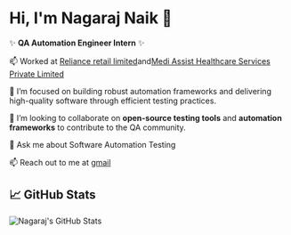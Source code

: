 # Hi, I'm Nagaraj Naik 👋

✨ **QA Automation Engineer Intern** ✨

📫 Worked at [Reliance retail limited](https://relianceretail.com/)and[Medi Assist Healthcare Services Private Limited](https://mediassist.in/)

🌱 I’m focused on building robust automation frameworks and delivering high-quality software through efficient testing practices.

👯 I’m looking to collaborate on **open-source testing tools** and **automation frameworks** to contribute to the QA community.

💬 Ask me about  Software  Automation Testing 

📫 Reach out to me at   [gmail](nagarajnaiknew36@gmail.com)





## 📈 GitHub Stats

![Nagaraj's GitHub Stats](https://github-readme-stats.vercel.app/api?username=nagarajnaika25&show_icons=true&hide_title=true)
